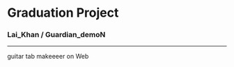 # Graduation Project

### Lai_Khan / Guardian_demoN

----------------------------

guitar tab makeeeer on Web

